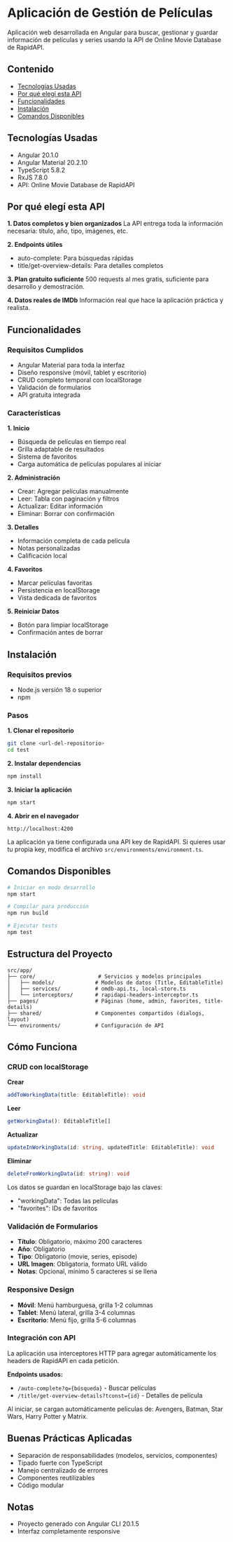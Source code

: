 # Aplicación de Gestión de Películas

Aplicación web desarrollada en Angular para buscar, gestionar y guardar información de películas y series usando la API de Online Movie Database de RapidAPI.

## Contenido

- [Tecnologías Usadas](#tecnologías-usadas)
- [Por qué elegí esta API](#por-qué-elegí-esta-api)
- [Funcionalidades](#funcionalidades)
- [Instalación](#instalación)
- [Comandos Disponibles](#comandos-disponibles)

## Tecnologías Usadas

- Angular 20.1.0
- Angular Material 20.2.10
- TypeScript 5.8.2
- RxJS 7.8.0
- API: Online Movie Database de RapidAPI

## Por qué elegí esta API

**1. Datos completos y bien organizados**
La API entrega toda la información necesaria: título, año, tipo, imágenes, etc.

**2. Endpoints útiles**

- auto-complete: Para búsquedas rápidas
- title/get-overview-details: Para detalles completos

**3. Plan gratuito suficiente**
500 requests al mes gratis, suficiente para desarrollo y demostración.

**4. Datos reales de IMDb**
Información real que hace la aplicación práctica y realista.

## Funcionalidades

### Requisitos Cumplidos

- Angular Material para toda la interfaz
- Diseño responsive (móvil, tablet y escritorio)
- CRUD completo temporal con localStorage
- Validación de formularios
- API gratuita integrada

### Características

**1. Inicio**

- Búsqueda de películas en tiempo real
- Grilla adaptable de resultados
- Sistema de favoritos
- Carga automática de películas populares al iniciar

**2. Administración**

- Crear: Agregar películas manualmente
- Leer: Tabla con paginación y filtros
- Actualizar: Editar información
- Eliminar: Borrar con confirmación

**3. Detalles**

- Información completa de cada película
- Notas personalizadas
- Calificación local

**4. Favoritos**

- Marcar películas favoritas
- Persistencia en localStorage
- Vista dedicada de favoritos

**5. Reiniciar Datos**

- Botón para limpiar localStorage
- Confirmación antes de borrar

## Instalación

### Requisitos previos

- Node.js versión 18 o superior
- npm

### Pasos

**1. Clonar el repositorio**

```bash
git clone <url-del-repositorio>
cd test
```

**2. Instalar dependencias**

```bash
npm install
```

**3. Iniciar la aplicación**

```bash
npm start
```

**4. Abrir en el navegador**

```
http://localhost:4200
```

La aplicación ya tiene configurada una API key de RapidAPI. Si quieres usar tu propia key, modifica el archivo `src/environments/environment.ts`.

## Comandos Disponibles

```bash
# Iniciar en modo desarrollo
npm start

# Compilar para producción
npm run build

# Ejecutar tests
npm test
```

## Estructura del Proyecto

```
src/app/
├── core/                    # Servicios y modelos principales
│   ├── models/             # Modelos de datos (Title, EditableTitle)
│   ├── services/           # omdb-api.ts, local-store.ts
│   └── interceptors/       # rapidapi-headers-interceptor.ts
├── pages/                  # Páginas (home, admin, favorites, title-details)
├── shared/                 # Componentes compartidos (dialogs, layout)
└── environments/           # Configuración de API
```

## Cómo Funciona

### CRUD con localStorage

**Crear**

```typescript
addToWorkingData(title: EditableTitle): void
```

**Leer**

```typescript
getWorkingData(): EditableTitle[]
```

**Actualizar**

```typescript
updateInWorkingData(id: string, updatedTitle: EditableTitle): void
```

**Eliminar**

```typescript
deleteFromWorkingData(id: string): void
```

Los datos se guardan en localStorage bajo las claves:

- "workingData": Todas las películas
- "favorites": IDs de favoritos

### Validación de Formularios

- **Título**: Obligatorio, máximo 200 caracteres
- **Año**: Obligatorio
- **Tipo**: Obligatorio (movie, series, episode)
- **URL Imagen**: Obligatoria, formato URL válido
- **Notas**: Opcional, mínimo 5 caracteres si se llena

### Responsive Design

- **Móvil**: Menú hamburguesa, grilla 1-2 columnas
- **Tablet**: Menú lateral, grilla 3-4 columnas
- **Escritorio**: Menú fijo, grilla 5-6 columnas

### Integración con API

La aplicación usa interceptores HTTP para agregar automáticamente los headers de RapidAPI en cada petición.

**Endpoints usados:**

- `/auto-complete?q={búsqueda}` - Buscar películas
- `/title/get-overview-details?tconst={id}` - Detalles de película

Al iniciar, se cargan automáticamente películas de: Avengers, Batman, Star Wars, Harry Potter y Matrix.

## Buenas Prácticas Aplicadas

- Separación de responsabilidades (modelos, servicios, componentes)
- Tipado fuerte con TypeScript
- Manejo centralizado de errores
- Componentes reutilizables
- Código modular

## Notas

- Proyecto generado con Angular CLI 20.1.5
- Interfaz completamente responsive
